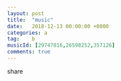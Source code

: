 ```yaml
---
layout: post
title:  "music"
date:   2018-12-13 00:00:00 +0000
categories: a
tag:	b
musicId: [29747816,26598252,357126]
comments: true
---
```

share